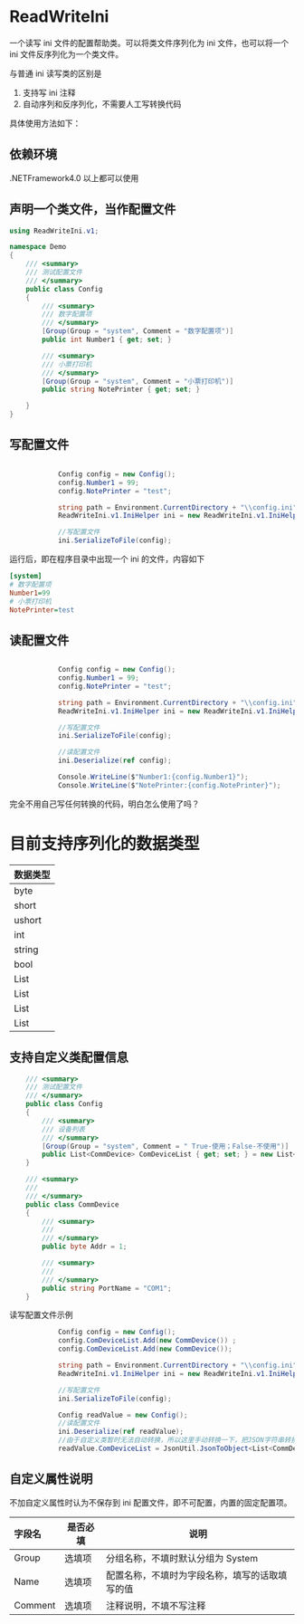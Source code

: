 # ReadWriteIni

一个读写 ini 文件的配置帮助类。可以将类文件序列化为 ini 文件，也可以将一个 ini 文件反序列化为一个类文件。

与普通 ini 读写类的区别是

1. 支持写 ini 注释
2. 自动序列和反序列化，不需要人工写转换代码

具体使用方法如下：

## 依赖环境

.NETFramework4.0 以上都可以使用

## 声明一个类文件，当作配置文件

```c#
using ReadWriteIni.v1;

namespace Demo
{
    /// <summary>
    /// 测试配置文件
    /// </summary>
    public class Config
    {
        /// <summary>
        /// 数字配置项
        /// </summary>
        [Group(Group = "system", Comment = "数字配置项")]
        public int Number1 { get; set; }

        /// <summary>
        /// 小票打印机
        /// </summary>
        [Group(Group = "system", Comment = "小票打印机")]
        public string NotePrinter { get; set; }

    }
}


```

## 写配置文件

```c#

            Config config = new Config();
            config.Number1 = 99;
            config.NotePrinter = "test";

            string path = Environment.CurrentDirectory + "\\config.ini";
            ReadWriteIni.v1.IniHelper ini = new ReadWriteIni.v1.IniHelper(path);

            //写配置文件
            ini.SerializeToFile(config);
```

运行后，即在程序目录中出现一个 ini 的文件，内容如下

```ini
[system]
# 数字配置项
Number1=99
# 小票打印机
NotePrinter=test

```

## 读配置文件

```c#

            Config config = new Config();
            config.Number1 = 99;
            config.NotePrinter = "test";

            string path = Environment.CurrentDirectory + "\\config.ini";
            ReadWriteIni.v1.IniHelper ini = new ReadWriteIni.v1.IniHelper(path);

            //写配置文件
            ini.SerializeToFile(config);

            //读配置文件
            ini.Deserialize(ref config);

            Console.WriteLine($"Number1:{config.Number1}");
            Console.WriteLine($"NotePrinter:{config.NotePrinter}");

```

完全不用自己写任何转换的代码，明白怎么使用了吗？

# 目前支持序列化的数据类型

| 数据类型     |
| :----------- |
| byte         |
| short        |
| ushort       |
| int          |
| string       |
| bool         |
| List<byte>   |
| List<string> |
| List<short>  |
| List<int>    |

## 支持自定义类配置信息

```c#
    /// <summary>
    /// 测试配置文件
    /// </summary>
    public class Config
    {
        /// <summary>
        /// 设备列表
        /// </summary>
        [Group(Group = "system", Comment = " True-使用；False-不使用")]
        public List<CommDevice> ComDeviceList { get; set; } = new List<CommDevice>();
    }

    /// <summary>
    ///
    /// </summary>
    public class CommDevice
    {
        /// <summary>
        ///
        /// </summary>
        public byte Addr = 1;

        /// <summary>
        ///
        /// </summary>
        public string PortName = "COM1";
    }
```

读写配置文件示例

```c#
            Config config = new Config();
            config.ComDeviceList.Add(new CommDevice()) ;
            config.ComDeviceList.Add(new CommDevice());

            string path = Environment.CurrentDirectory + "\\config.ini";
            ReadWriteIni.v1.IniHelper ini = new ReadWriteIni.v1.IniHelper(path);

            //写配置文件
            ini.SerializeToFile(config);

            Config readValue = new Config();
            //读配置文件
            ini.Deserialize(ref readValue);
            //由于自定义类暂时无法自动转换，所以这里手动转换一下，把JSON字符串转换为类对象
            readValue.ComDeviceList = JsonUtil.JsonToObject<List<CommDevice>>(ini.dictConfig["system"]["ComDeviceList"]);
```

## 自定义属性说明

不加自定义属性时认为不保存到 ini 配置文件，即不可配置，内置的固定配置项。

| 字段名  | 是否必填 | 说明                                           |
| :------ | -------- | ---------------------------------------------- |
| Group   | 选填项   | 分组名称，不填时默认分组为 System              |
| Name    | 选填项   | 配置名称，不填时为字段名称，填写的话取填写的值 |
| Comment | 选填项   | 注释说明，不填不写注释                         |
